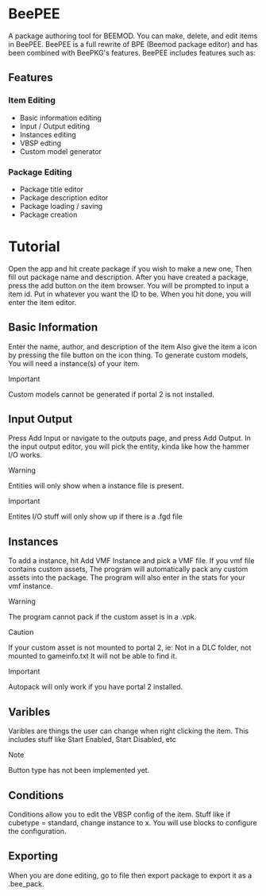 # BeePEE

A package authoring tool for BEEMOD. You can make, delete, and edit items in BeePEE.
BeePEE is a full rewrite of BPE (Beemod package editor) and has been combined with BeePKG's features.
BeePEE includes features such as:

## Features
### Item Editing
* Basic information editing
* Input / Output editing
* Instances editing
* VBSP edting
* Custom model generator

### Package Editing
* Package title editor
* Package description editor
* Package loading / saving
* Package creation

# Tutorial
Open the app and hit create package if you wish to make a new one,
Then fill out package name and description. After you have created a package, press the add button on the item browser.
You will be prompted to input a item id. Put in whatever you want the ID to be.
When you hit done, you will enter the item editor.

## Basic Information
Enter the name, author, and description of the item
Also give the item a icon by pressing the file button on the icon thing.
To generate custom models, You will need a instance(s) of your item.

> [!IMPORTANT]
> Custom models cannot be generated if portal 2 is not installed.

## Input Output
Press Add Input or navigate to the outputs page, and press Add Output.
In the input output editor, you will pick the entity, kinda like how the hammer I/O works.

> [!WARNING]
> Entities will only show when a instance file is present.

> [!IMPORTANT]
> Entites I/O stuff will only show up if there is a .fgd file

## Instances
To add a instance, hit Add VMF Instance and pick a VMF file.
If you vmf file contains custom assets, The program will automatically pack any custom assets into the package.
The program will also enter in the stats for your vmf instance.

> [!WARNING]
> The program cannot pack if the custom asset is in a .vpk.

> [!CAUTION]
> If your custom asset is not mounted to portal 2, ie: Not in a DLC folder, not mounted to gameinfo.txt
> It will not be able to find it.

> [!IMPORTANT]
> Autopack will only work if you have portal 2 installed.
## Varibles
Varibles are things the user can change when right clicking the item. 
This includes stuff like Start Enabled, Start Disabled, etc

> [!NOTE]
> Button type has not been implemented yet.

## Conditions
Conditions allow you to edit the VBSP config of the item.
Stuff like if cubetype = standard, change instance to x.
You will use blocks to configure the configuration.

## Exporting
When you are done editing, go to file then export package to export it as a .bee_pack. 

